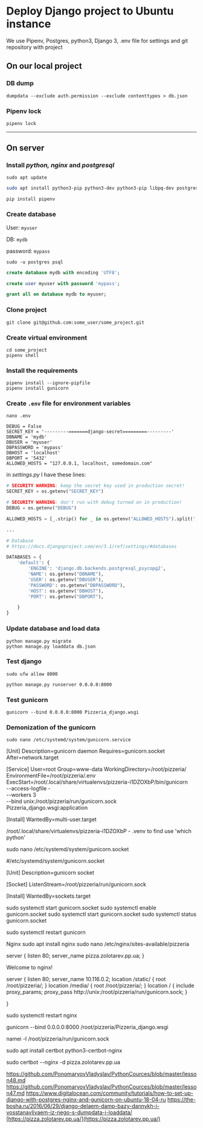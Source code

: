 #  Deploy Django project to Ubuntu instance

We use Pipenv, Postgres, python3, Django 3, .env file for settings and git repository with project


## On our local project

### DB dump    

    dumpdata --exclude auth.permission --exclude contenttypes > db.json
### Pipenv lock

```sh
pipenv lock
```

------

## On server

### Install *python, nginx* and *postgresql*

```shell
sudo apt update
```
```sh
sudo apt install python3-pip python3-dev python3-pip libpq-dev postgresql postgresql-contrib nginx curl
```

```shell
pip install pipenv
```

### Create database

User: `myuser`

DB: `mydb`

password: `mypass`

```
sudo -u postgres psql
```

```sql
create database mydb with encoding 'UTF8';
```

```sql
create user myuser with password 'mypass';
```

```sql
grant all on database mydb to myuser;
```

### Clone project

```shell
git clone git@github.com:some_user/some_project.git
```

### Create virtual environment

```shell
cd some_project
pipenv shell
```

### Install the requirements

```shell
pipenv install --ignore-pipfile
pipenv install gunicorn
```

### Create `.env` file for environment variables

```shell
nano .env
```

```shell
DEBUG = False
SECRET_KEY = '---------=======django-secret=========---------'
DBNAME = 'mydb'
DBUSER = 'myuser'
DBPASSWORD = 'mypass'
DBHOST = 'localhost'
DBPORT = '5432'
ALLOWED_HOSTS = "127.0.0.1, localhost, somedomain.com"

```

in *settings.py*  I have these lines:

```python
# SECURITY WARNING: keep the secret key used in production secret!
SECRET_KEY = os.getenv("SECRET_KEY")

# SECURITY WARNING: don't run with debug turned on in production!
DEBUG = os.getenv("DEBUG")

ALLOWED_HOSTS = [_.strip() for _ in os.getenv("ALLOWED_HOSTS").split(',')]

...

# Database
# https://docs.djangoproject.com/en/3.1/ref/settings/#databases

DATABASES = {
    'default': {
        'ENGINE': 'django.db.backends.postgresql_psycopg2',
        'NAME': os.getenv("DBNAME"),
        'USER': os.getenv("DBUSER"),
        'PASSWORD': os.getenv("DBPASSWORD"),
        'HOST': os.getenv("DBHOST"),
        'PORT': os.getenv("DBPORT"),

    }
}
```

### Update database and load data

```shell
python manage.py migrate
python manage.py loaddata db.json
```

### Test django 

```shell
sudo ufw allow 8000
```

```shell
python manage.py runserver 0.0.0.0:8000
```

### Test gunicorn

```shell
gunicorn --bind 0.0.0.0:8000 Pizzeria_django.wsgi
```

### Demonization of the gunicorn

```shell
sudo nano /etc/systemd/system/gunicorn.service
```

[Unit]
Description=gunicorn daemon
Requires=gunicorn.socket
After=network.target

[Service]
User=root
Group=www-data
WorkingDirectory=/root/pizzeria/
EnvironmentFile=/root/pizzeria/.env
ExecStart=/root/.local/share/virtualenvs/pizzeria-i1DZOXbP/bin/gunicorn \
          --access-logfile - \
          --workers 3 \
          --bind unix:/root/pizzeria/run/gunicorn.sock \
          Pizzeria_django.wsgi:application

[Install]
WantedBy=multi-user.target


/root/.local/share/virtualenvs/pizzeria-i1DZOXbP - .venv to find use 'which python' 

sudo nano /etc/systemd/system/gunicorn.socket

#/etc/systemd/system/gunicorn.socket

[Unit]
Description=gunicorn socket

[Socket]
ListenStream=/root/pizzeria/run/gunicorn.sock

[Install]
WantedBy=sockets.target


sudo systemctl start gunicorn.socket
sudo systemctl enable gunicorn.socket
sudo systemctl start gunicorn.socket
sudo systemctl status gunicorn.socket

sudo systemctl restart gunicorn

Nginx
sudo apt install nginx
sudo nano /etc/nginx/sites-available/pizzeria

server {
    listen 80;
    server_name pizza.zolotarev.pp.ua;
}

Welcome to nginx!

server {
    listen 80;
    server_name 10.116.0.2;
    location /static/ {
        root /root/pizzeria/;
        }
        location /media/ {
            root /root/pizzeria/;
        }
        location / {
            include proxy_params;
            proxy_pass http://unix:/root/pizzeria/run/gunicorn.sock;
        }

}

sudo systemctl restart nginx

gunicorn --bind 0.0.0.0:8000 /root/pizzeria/Pizzeria_django.wsgi


namei -l /root/pizzeria/run/gunicorn.sock

sudo apt install certbot python3-certbot-nginx

sudo certbot --nginx -d pizza.zolotarev.pp.ua

https://github.com/PonomaryovVladyslav/PythonCources/blob/master/lesson48.md
https://github.com/PonomaryovVladyslav/PythonCources/blob/master/lesson47.md
https://www.digitalocean.com/community/tutorials/how-to-set-up-django-with-postgres-nginx-and-gunicorn-on-ubuntu-18-04-ru
https://the-bosha.ru/2016/06/29/django-delaem-damp-bazy-dannykh-i-vosstanavlivaem-iz-nego-s-dumpdata-i-loaddata/
[https://pizza.zolotarev.pp.ua/](https://pizza.zolotarev.pp.ua/)